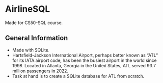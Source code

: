 # AirlineSQL
Made for CS50-SQL course.

## General Information
- Made with SQLite.
- Hartsfield-Jackson International Airport, perhaps better known as “ATL” for its IATA airport code, has been the busiest airport in the world since 1998. Located in Atlanta, Georgia in the United States, ATL served 93.7 million passengers in 2022.
- Task at hand is to create a SQLite database for ATL from scratch.





